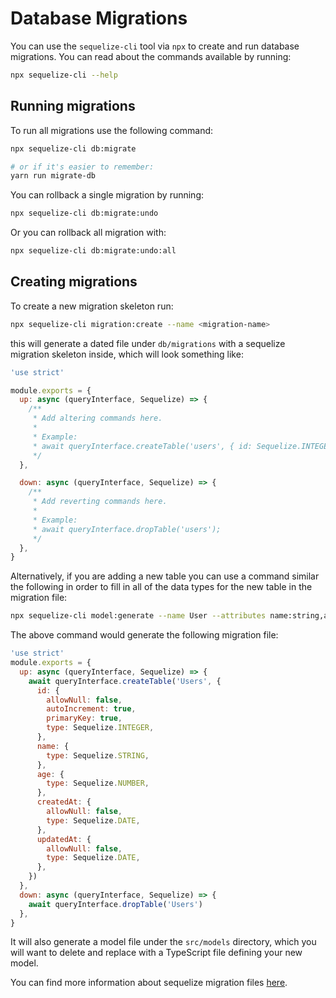 # Database Migrations

You can use the `sequelize-cli` tool via `npx` to create and run database migrations. You can read about the commands available by running:

```sh
npx sequelize-cli --help
```

## Running migrations

To run all migrations use the following command:

```sh
npx sequelize-cli db:migrate

# or if it's easier to remember:
yarn run migrate-db
```

You can rollback a single migration by running:

```sh
npx sequelize-cli db:migrate:undo
```

Or you can rollback all migration with:

```sh
npx sequelize-cli db:migrate:undo:all
```

## Creating migrations

To create a new migration skeleton run:

```sh
npx sequelize-cli migration:create --name <migration-name>
```

this will generate a dated file under `db/migrations` with a sequelize migration skeleton inside, which will look something like:

```javascript
'use strict'

module.exports = {
  up: async (queryInterface, Sequelize) => {
    /**
     * Add altering commands here.
     *
     * Example:
     * await queryInterface.createTable('users', { id: Sequelize.INTEGER });
     */
  },

  down: async (queryInterface, Sequelize) => {
    /**
     * Add reverting commands here.
     *
     * Example:
     * await queryInterface.dropTable('users');
     */
  },
}
```

Alternatively, if you are adding a new table you can use a command similar the following in order to fill in all of the data types for the new table in the migration file:

```sh
npx sequelize-cli model:generate --name User --attributes name:string,age:number
```

The above command would generate the following migration file:

```javascript
'use strict'
module.exports = {
  up: async (queryInterface, Sequelize) => {
    await queryInterface.createTable('Users', {
      id: {
        allowNull: false,
        autoIncrement: true,
        primaryKey: true,
        type: Sequelize.INTEGER,
      },
      name: {
        type: Sequelize.STRING,
      },
      age: {
        type: Sequelize.NUMBER,
      },
      createdAt: {
        allowNull: false,
        type: Sequelize.DATE,
      },
      updatedAt: {
        allowNull: false,
        type: Sequelize.DATE,
      },
    })
  },
  down: async (queryInterface, Sequelize) => {
    await queryInterface.dropTable('Users')
  },
}
```

It will also generate a model file under the `src/models` directory, which you will want to delete and replace with a TypeScript file defining your new model.

You can find more information about sequelize migration files [here](https://sequelize.org/master/manual/migrations.html#migration-skeleton).
